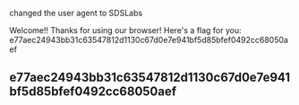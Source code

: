 changed the user agent to SDSLabs


Welcome!! Thanks for using our browser! Here's a flag for you: e77aec24943bb31c63547812d1130c67d0e7e941bf5d85bfef0492cc68050aef
## e77aec24943bb31c63547812d1130c67d0e7e941bf5d85bfef0492cc68050aef
